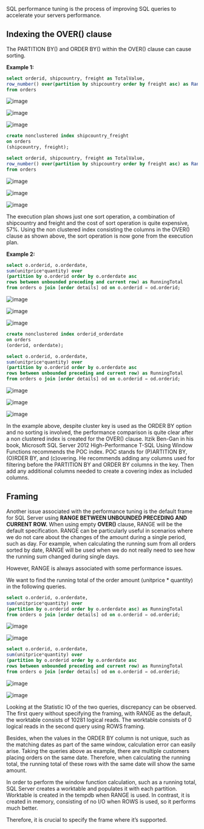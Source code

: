 SQL performance tuning is the process of improving SQL queries to accelerate your servers performance.

## Indexing the OVER() clause ##

The PARTITION BY() and ORDER BY() within the OVER() clause can cause sorting. 

**Example 1:**

```sql
select orderid, shipcountry, freight as TotalValue, 
row_number() over(partition by shipcountry order by freight asc) as Rank
from orders
```
![image](https://user-images.githubusercontent.com/77920592/194341084-2f4a06e1-2eda-4439-8078-d9cb0649d855.png)

![image](https://user-images.githubusercontent.com/77920592/194341769-2fd5ec4f-39e4-4b39-91c7-c2947e6f241e.png)

![image](https://user-images.githubusercontent.com/77920592/194342954-e7cd1ae8-c2ee-422f-84d8-516fef2037d1.png)

```sql
create nonclustered index shipcountry_freight
on orders
(shipcountry, freight);

select orderid, shipcountry, freight as TotalValue, 
row_number() over(partition by shipcountry order by freight asc) as Rank
from orders
```
![image](https://user-images.githubusercontent.com/77920592/194341092-a9f1a092-62bf-4162-b398-6e978e35ed98.png)

![image](https://user-images.githubusercontent.com/77920592/194341181-f12db793-ee61-47c1-a36a-00db3bb16cc3.png)

![image](https://user-images.githubusercontent.com/77920592/194341252-643e0207-0302-4d52-9908-cdab39888f24.png)

The execution plan shows just one sort operation, a combination of shipcountry and freight and the cost of sort operation is quite expensive, 57%. 
Using the non clustered index consisting the columns in the OVER() clause as shown above, the sort operation is now gone from the execution plan.

**Example 2:**

```sql
select o.orderid, o.orderdate, 
sum(unitprice*quantity) over
(partition by o.orderid order by o.orderdate asc
rows between unbounded preceding and current row) as RunningTotal
from orders o join [order details] od on o.orderid = od.orderid;
```

![image](https://user-images.githubusercontent.com/77920592/194327262-19b7fece-fb7f-4bf9-a3c4-9aab5330b720.png)

![image](https://user-images.githubusercontent.com/77920592/194327518-db8ab573-7cf9-4cca-a64e-1e67ceb7dd45.png)

![image](https://user-images.githubusercontent.com/77920592/194329662-69b4bddc-e08f-4ebf-8433-5e34986cb964.png)

```sql
create nonclustered index orderid_orderdate 
on orders
(orderid, orderdate);

select o.orderid, o.orderdate, 
sum(unitprice*quantity) over
(partition by o.orderid order by o.orderdate asc
rows between unbounded preceding and current row) as RunningTotal
from orders o join [order details] od on o.orderid = od.orderid;
```

![image](https://user-images.githubusercontent.com/77920592/194327262-19b7fece-fb7f-4bf9-a3c4-9aab5330b720.png)

![image](https://user-images.githubusercontent.com/77920592/194329893-cd71f066-350c-49eb-b6be-cf0a7891fb90.png)

![image](https://user-images.githubusercontent.com/77920592/194329953-dc37d242-b617-47ec-b1e3-0a52121c516e.png)

In the example above, despite cluster key is used as the ORDER BY option and no sorting is involved, the performance comparison is quite clear after a non clustered index is created for the OVER() clause. 
Itzik Ben-Gan in his book, Microsoft SQL Server 2012 High-Performance T-SQL Using Window Functions recommends the POC index. POC stands for (P)ARTITION BY, (O)RDER BY, and (c)overing. 
He recommends adding any columns used for filtering before the PARTITION BY and ORDER BY columns in the key. Then add any additional columns needed to create a covering index as included columns. 

## Framing ##

Another issue associated with the performance tuning is the default frame for SQL Server using **RANGE BETWEEN UNBOUNDED PRECEDING AND CURRENT ROW.** 
When using empty **OVER()** clause, RANGE will be the default specification. 
RANGE can be particularly useful in scenarios where we do not care about the changes of the amount during a single period, such as day. 
For example, when calculating the running sum from all orders sorted by date, RANGE will be used when we do not really need to see how the running sum changed during single days.

However, RANGE is always associated with some performance issues. 

We want to find the running total of the order amount (unitprice * quantity) in the following queries. 

```sql
select o.orderid, o.orderdate, 
sum(unitprice*quantity) over
(partition by o.orderid order by o.orderdate asc) as RunningTotal
from orders o join [order details] od on o.orderid = od.orderid;
```
![image](https://user-images.githubusercontent.com/77920592/194326927-e2e2c79c-f3ad-43c6-921f-33f3d2850ef4.png)

![image](https://user-images.githubusercontent.com/77920592/194327591-b58c0617-1599-476f-bfe7-7b1fe76c3318.png)

```sql
select o.orderid, o.orderdate, 
sum(unitprice*quantity) over
(partition by o.orderid order by o.orderdate asc
rows between unbounded preceding and current row) as RunningTotal
from orders o join [order details] od on o.orderid = od.orderid;
```

![image](https://user-images.githubusercontent.com/77920592/194327262-19b7fece-fb7f-4bf9-a3c4-9aab5330b720.png)

![image](https://user-images.githubusercontent.com/77920592/194327518-db8ab573-7cf9-4cca-a64e-1e67ceb7dd45.png)

Looking at the Statistic IO of the two queries, discrepancy can be observed. 
The first query without specifying the framing, with RANGE as the default, the worktable consists of 10281 logical reads. 
The worktable consists of 0 logical reads in the second query using ROWS framing. 

Besides, when the values in the ORDER BY column is not unique, such as the matching dates as part of the same window, calculation error can easily arise. 
Taking the queries above as example, there are multiple customers placing orders on the same date.
Therefore, when calculating the running total, the running total of these rows with the same date will show the same amount. 

In order to perform the window function calculation, such as a running total, SQL Server creates a worktable and populates it with each partition. 
Worktable is created in the tempdb when RANGE is used. In contrast, it is created in memory, consisting of no I/O when ROWS is used, so it performs much better.


Therefore, it is crucial to specify the frame where it’s supported.
